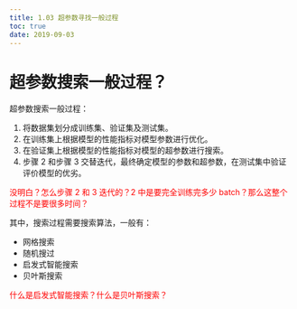 ```yaml
---
title: 1.03 超参数寻找一般过程
toc: true
date: 2019-09-03
---
```


# 超参数搜索一般过程？

超参数搜索一般过程：

1. 将数据集划分成训练集、验证集及测试集。
2. 在训练集上根据模型的性能指标对模型参数进行优化。
3. 在验证集上根据模型的性能指标对模型的超参数进行搜索。
4. 步骤 2 和步骤 3 交替迭代，最终确定模型的参数和超参数，在测试集中验证评价模型的优劣。

<span style="color:red;">没明白？怎么步骤 2 和 3 迭代的？2 中是要完全训练完多少 batch？那么这整个过程不是要很多时间？</span>

其中，搜索过程需要搜索算法，一般有：

- 网格搜索
- 随机搜过
- 启发式智能搜索
- 贝叶斯搜索

<span style="color:red;">什么是启发式智能搜索？什么是贝叶斯搜索？</span>
